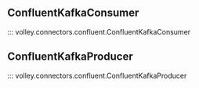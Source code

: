 ## ConfluentKafkaConsumer
::: volley.connectors.confluent.ConfluentKafkaConsumer

## ConfluentKafkaProducer
::: volley.connectors.confluent.ConfluentKafkaProducer
